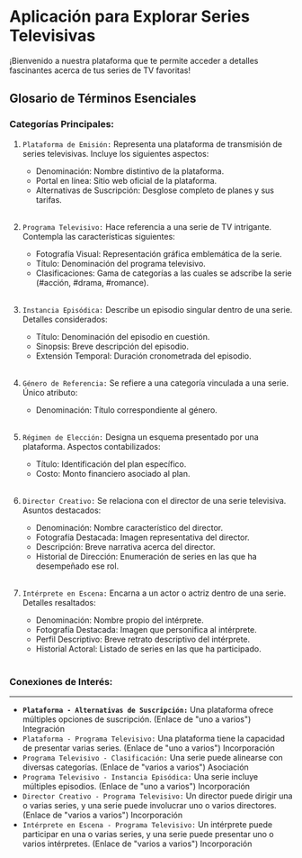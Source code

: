# Aplicación para Explorar Series Televisivas

¡Bienvenido a nuestra plataforma que te permite acceder a detalles fascinantes acerca de tus series de TV favoritas!


## Glosario de Términos Esenciales

### Categorías Principales:

1. `Plataforma de Emisión:` Representa una plataforma de transmisión de series televisivas. Incluye los siguientes aspectos:

   + Denominación: Nombre distintivo de la plataforma.
   + Portal en línea: Sitio web oficial de la plataforma.
   + Alternativas de Suscripción: Desglose completo de planes y sus tarifas.

   <br>

2. `Programa Televisivo:` Hace referencia a una serie de TV intrigante. Contempla las características siguientes:

   + Fotografía Visual: Representación gráfica emblemática de la serie.
   + Título: Denominación del programa televisivo.
   + Clasificaciones: Gama de categorías a las cuales se adscribe la serie (#acción, #drama, #romance).

   <br>
   
3. `Instancia Episódica:` Describe un episodio singular dentro de una serie. Detalles considerados:

   + Título: Denominación del episodio en cuestión.
   + Sinopsis: Breve descripción del episodio.
   + Extensión Temporal: Duración cronometrada del episodio.

   <br>

4. `Género de Referencia:` Se refiere a una categoría vinculada a una serie. Único atributo:

   + Denominación: Título correspondiente al género.

   <br>

5. `Régimen de Elección:` Designa un esquema presentado por una plataforma. Aspectos contabilizados:

   + Título: Identificación del plan específico.
   + Costo: Monto financiero asociado al plan.

   <br>

6. `Director Creativo:` Se relaciona con el director de una serie televisiva. Asuntos destacados:

   + Denominación: Nombre característico del director.
   + Fotografía Destacada: Imagen representativa del director.
   + Descripción: Breve narrativa acerca del director.
   + Historial de Dirección: Enumeración de series en las que ha desempeñado ese rol.

   <br>

7. `Intérprete en Escena:` Encarna a un actor o actriz dentro de una serie. Detalles resaltados:

   + Denominación: Nombre propio del intérprete.
   + Fotografía Destacada: Imagen que personifica al intérprete.
   + Perfil Descriptivo: Breve retrato descriptivo del intérprete.
   + Historial Actoral: Listado de series en las que ha participado.

   <br>

### Conexiones de Interés:

---

+ **`Plataforma - Alternativas de Suscripción:`** Una plataforma ofrece múltiples opciones de suscripción. (Enlace de "uno a varios") Integración
+ `Plataforma - Programa Televisivo:` Una plataforma tiene la capacidad de presentar varias series. (Enlace de "uno a varios") Incorporación
+ `Programa Televisivo - Clasificación:` Una serie puede alinearse con diversas categorías. (Enlace de "varios a varios") Asociación
+ `Programa Televisivo - Instancia Episódica:` Una serie incluye múltiples episodios. (Enlace de "uno a varios") Incorporación
+ `Director Creativo - Programa Televisivo:` Un director puede dirigir una o varias series, y una serie puede involucrar uno o varios directores. (Enlace de "varios a varios") Incorporación
+ `Intérprete en Escena - Programa Televisivo:` Un intérprete puede participar en una o varias series, y una serie puede presentar uno o varios intérpretes. (Enlace de "varios a varios") Incorporación
